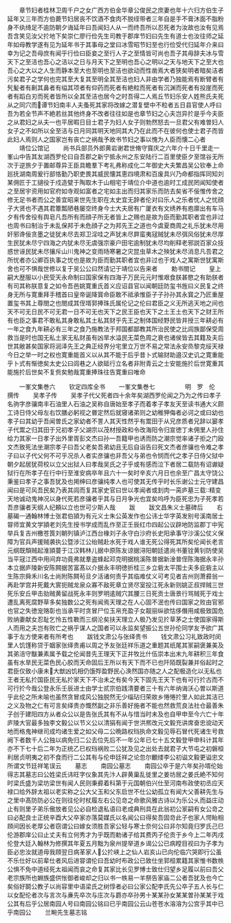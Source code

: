 <!-- { "loadSidebar": true } -->
　　章节妇者桂林卫周千户之女广西方伯金华章公俊民之庶妻也年十六归方伯生子延年又三年而方伯薨节妇居丧不饮酒不食肉不脱绖带者三年自是手不膏沐面不脂粉身不纨绮足不逾防朝夕诲延年曰吾闻妇人从一而终吾所以忍死者为汝故也汝有见焉吾含笑见汝父扵地下矣崇仁廖行俭先生司教于郡庠节妇曰先生有道士也汝往师之延年如母教学遂有见为延年书于其事母之堂曰冰雪昭节妇至也行俭受代归延年介来曰幸为记之吾母庶有闻乎行俭曰臣妾之至行人子之至情皆可尚也吾子其毋辞夫冰与雪天下之至洁也吾心之洁以之日与月天下之至明也吾心之明以之天与地天下之至大也吾心之大以之人生而静本至大也至明也至洁也欲动而性凿焉大者狭矣明者暗矣洁者污矣君子之学何也完其至大复其至明全其至洁也妇人非由学者乃独能焉有断臂者有髠髪者有劓其鼻者有缢其项者有仰药而死者有絶粒而死者有沉渊而死者有投崖而死者有蹈白刃而死者皆所以全其至洁也居今之时吾得二人焉丘节妇乐安人姓熊氏夫死从之同穴而谭节妇南丰人夫蚤死其家将改嫁之潜复壁中不粒者五日县官使人呼曰吾为若全节声不絶若丝其他终身不改者往往如是也章节妇之心夫岂异扵是乎今夫臣之从君妇之从夫一也平居暇日目士君子为妇人女子则勃然怒去一旦君父有难曽妇人女子之不如所以全至洁与日月同其明天地同其大乃在此而不在彼何也使士君子而皆此妇人焉则人之国家岂有丧亡之祸哉予故书节妇之事以愧为人臣而懐二心者
　　靖位公馆记
　　尚书兵部员外郎黄岩谢君世脩守寳庆之六年介十日千里走一峯山中告其友湖西罗伦曰自吾郡之新宁抵永州之东安陆行二百里使臣夕至馆谷无所次于逆旅夕于置邮尊异王臣具瞻羣下考礼弗称成化二年御史大夫繁昌吴公钦奉上命廵抚湖南周爰行部恪勤乃职吏畏其威民懐其恵四境肃和百废具兴乃命都指挥同知刘某佣匠于工擿役于戍造甓于陶取木于山相宅于靖位介中道也逾时工成民罔闻知使者之至居宇资用如官府如寺观如富者之宅如主出而归其家乐而防去矣省不佞惟传舍之修无足书者而公之善宜昭来世先生职在太史宜无辞者伦对曰乐人之乐者忧人之忧顔子大贤也不遇其君簟瓢陋巷屡空终身今士大夫居有广厦衣有文绣养有庖廪出有车马夕有传舍役有舆皂凡吾所有而顔子所无者皆上之赐也是故为臣而勤其职者宜也非过也周书曰制治于未乱保邦于未危顔子之为邦先王之道也今虞夏商周之礼乐犹未尽用奸邪谗佞贪墨之徒犹未尽去郑卫淫哇之声犹未尽屛蛮夷冦贼犹未尽弭风俗犹未尽厚生民犹未尽宁四海之内犹未尽无虞强宗豪户田宅逾制犹未尽均削释老邪説百家众技惑世诬民犹未尽攘斥山川鬼神之变雨旸寒暑之灾昆虫草木之殃犹未尽消息凡吾君之所忧者亦公卿百执事之忧也是故为臣而勤其职者宜也非过也于戏人之寓斯世犹寓斯舍也可不惧哉世修以复于吴公公曰然请记于靖位以告来者
　　勅书閤记
　　皇上嗣大歴服以小民受天永命制曰国家保有四海子万民元元时惟艰食朕甚愍之有助朕者有司其称朕意复之如令吾邑姚寛重氏首义应诏县官以闻朝廷防玺书旌曰义民复之终身无所与寛重拜手稽首曰皇帝诞降寳命臣敢不祗承惟臣子子孙孙其永寳之乃匠重屋置玺书其上尊閤之也閤成其侄壻郭捧珠氏属伦记之伦曰君臣之义无所逃天地之间也天不可无日民不可无君一日不可无也天下之民王臣也天下之土王土也天下之财王所有也臣之事君不敢私其身敢私其土私其财乎先王之制体国经野民皆井授三年耕必有一年之食九年耕必有三年之食乃施教法于邦国都鄙教其所治民使之比闾族鄙保受周救当是时也国无私土家无私财虽有凶旱水溢民无菜色周之衰也诸侯皆去其籍及夫后世其敝甚矣国家将润泽先王之典正经界分宅里立万世不易之常法永安烝黎克绥天禄今日之举一时之权也寛重能首义以从其不能于后乎昔卜式输财助邉汉史讥之寛重能乎卜式有惭徳矣太史公曰闾巷之人欲砥行立名者非附青云之士安能施扵后世寛重其能施扵后世矣不复赀矣勉哉寛重捧珠往告寛重曰唯命





　　一峯文集巻六
　　钦定四库全书
　　一峯文集巻七　　　　　明　罗　伦　撰传
　　吴孝子传
　　吴孝子代父死者四十余年矣湖西罗伦闻之乃为之传曰孝子名驹字彦骧南丰石油里人石油之吴称自唐始至孝子而着孝子孝友天至读书通大义颇工诗日侍父母左右饮膳必躬视之昬定然后就寝诸弟则之幼稚狎侮者必诃之或曰幼也孝子曰其幼乎吾闻曽氏之家幼者不詈人其天性然乎有鬻田于从兄彦质者兄辞以窭孝子代鬻之归其田于兄初孝子父湖宗以茂材授政和令改海阳令归宣徳丁未佣里人孙住给力其家一日孝子出外里胥彭文杰曰孙一吾籍甲也诱而防之潮宗觉率诸子拒之门殴文杰致死法坐潮宗孝子曰吾父老矣吾弟幼且无后自诣告曰死文杰者彦骧也令难之孝子曰以子代父何不可乎况杀人者实彦骧也非吾父与弟也令悯而代之孝子日侍父狱中朝夕起居犹荷校以立父出狱人曰孝哉吴氏之子乎或有感而泣下者居二载防有诏谳疑狱行在所孝子在行中行至淮安病卒年且六十一矣时辛亥六月日也余至广昌太守饶公秉鉴曰孝子之事吾犹及也掲绅曰彦骧纯孝人也可使其无传乎时长乐谢公士元守建昌闻曰是可风吾民矣乃表其闾而复其家史官曰世以孝闻者或刲肉一脔庐墓三载精变天地诚动鬼神况以身代死若彦骧者乎其与日月争光也宜矣呜呼为臣死忠为子死孝若吾彦骧者天纲人纪頼以立也世可少斯人哉
　　跋
　　跋文昌朱义士墓碑后
　　右墓碣一通翰林博士张君伯頴为有元义士朱公英发作也公讳士华字英发别号溪南居士甞师宜黄文学頴老刘先生授书学成而乱作至正壬辰红巾四起公议辟地防监郡丁中宪举兵复吉州檄苍筤刘朝列镇泸江西台椽刘子永守白沙府长史阳承事守沙溪公仗义保障为官兵声援贼袭执公暨涉江公绐贼赴水死于戏人谁无死公得死其所矣伦闻长老言元纲既頽贼起淮頴蔓于江汉韩林儿据中原陈友谅据浔阳朝廷遣尚书董铨黄钊防使吴当平冦江西中用间弃功竟弗就羣盗蜂起邓克明据桃溪陈普据新淦普侄陈海据永丰孙本立据庐陵新安陈闗据苦富髙以介据永丰明徳折桂三乡立砦太平围士夫多庇砦主以生陈宗舜禾川名士尚附陈闗茍旦夕活诸何责乎其临难仗义可考见者吉州则萧彛翁一再赴学宫井死戴大賔扼贼龙泉众寡不敌死章立贤尽室投江死永新则姚正叔捍贼三世死乐安丘甲击勍贼黄留战死永丰则罗明逺贼穴其腰三日死贡士唐景行骂贼死于戏士遭乱离死腐野草多矣独数公之死有闻焉天理之在人心固不泯也传曰国家之败由官邪也官之失徳宠赂彰也当承平时贪冒尸位玉帛充盈子女靓丽纵欲怙侈僭用咸极致国危败纳妻献女忍耻乞怜五性斁而三纲沦矣扶天理立人极乃发见扵草茅之士使国家得斯人而用之夫岂有败亡之祸乎谋人之国者可以永监矣望振公五世孙伦同学友予欲广其事于左方使来者有所考也
　　跋钱文肃公与张绎贵书
　　钱文肃公习礼致政时闵里人饥馑称贷于姻家张绎贵甫以周之予友张廷祥乐道之重题其纸尾其冡嗣褒兼美及其弟涪守黻兼素属予载之伦闻昔先王理天下正井牧比什伍崇本出末九年耕积三年食虽有水旱民无菜色民心胶而天命固后王所以有天下而不已也阡陌既裂兼并俗起时之君臣仅致小康未大猷凶饥相仍饿殍盈野民心涣然国亦随之人之配极造化以无私也王者无私扵国臣民无私扵家天下不治未之有矣今天下固先王天下也有可行扵古而不可行扵今哉公登永乐壬辰进士由学士贰宗伯践清要者三十有六年纳诲沃心曽以斯道乎此伦之所未喻也虽然贪冒成风公独脱然无少缁玷归荣故乡惓惓扵里人如此其洁已之义及物之仁有可言矣绎贵亦慨然副之非乐善好施者不能也然救荒良法社仓最善朱子创于建阳四方从者众公以是告张氏其有不从与惜当时未及也自甲申至今六亡十年庐陵大官最多独李文毅公以节义公以清狷有闻于世洪熈改元文毅充讲席奋忠谠动天地而格鬼神继司成均诸生爱之如父母二公晩路权珰执命文毅见辱石冒代死诸生号救阙下者数千人公独以病免归二公去位先后不一年公年已七十五文毅登甲申科计其年亦不下七十后二年为正统乙巳权珰祸败二公犹及见之出处去就君子大节屯之初磐桓利居贞明夷之初不食而行二公其有与伦申廷祥之论忽尔覼缕李公初谥文毅更谥忠文所谓文节廷祥笔误云
　　墓志
　　南园公墓志
　　南园公卒于是六年矣孙壻伦始得志其墓志曰公姓梁氏讳旺字仪象其先汴人辟黄巢乱徙里之姜坊居之姜氏絶不知何时梁氏盛为梁坊梁世有闻人民则秉彛着科第于元国朝伯兴仕至河南布政使初丞应天禄口给外辞太祖以老实称之公大父玉和父东启世不仕公幼孤立有闻大父善耕先生与之里中髙防防必公在则往伦时杖履左右公见竒之命歌风雅古诗以为乐公乆而益庄动止有则里子弟乐傲放者见公必自检退私语曰老成典刑具在此翁初公冡嗣有女公竒之曰必配良士正统辛酉大父卒家亦落莫媒氏以名闻公曰得矣吾固竒此子也家人愕眙相頋间因长老厚公者窃谓公曰嫁女须胜吾家公轻与寒士奈何公曰非尔知竟归罗氏己巳伦游郡庠公曰止丈夫有立何秀才为乎既而勅诸子给其费丙子伦贡于乡今上二年丙戌伦登大廷入翰林为修撰其年夏五月黜为泉州提举道乡谒公公已病瞠目视曰为子孝为臣必忠汝就道毋我頋翌日病革家人公扵峡上之仙人岩亥山已向伦临穴哭即行公虽不乐仕好以前辈仕者风后进甞谓伦曰吾幼时布政公已致仕坐郭桓累籍其家惟书数帙公惧不免中道经死太祖闻而哀之命复其家比长见罗愽士致仕归望乡足履以前曰吾父老宗族所也婣族盛供怅御者峻却之归以书一帙易一羊祭告家庙二公者吾犹及也今亡矣俗好鬬公教子以尚容里中语梁氏之树惇者必曰公家公配李氏先公卒子五人长与仁以女配伦者次与言次与亷先卒次与庄次与爵亦卒孙男十某某孙女某某曽孙某某于戏公其有后乎公居南园人号曰南园公铭曰已乎南园公云山苍苍水溶溶为公宫乎其中已乎南园公
　　兰畹先生墓志铭

